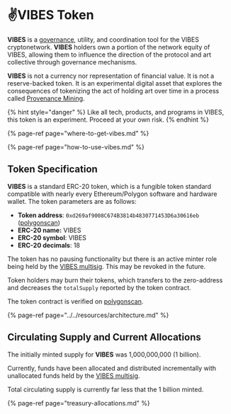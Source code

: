# ✌️VIBES Token

**VIBES** is a [governance](../../community/governance.md), utility, and coordination tool for the VIBES cryptonetwork. **VIBES** holders own a portion of the network equity of VIBES, allowing them to influence the direction of the protocol and art collective through governance mechanisms.

**VIBES** is not a currency nor representation of financial value. It is not a reserve-backed token. It is an experimental digital asset that explores the consequences of tokenizing the act of holding art over time in a process called [Provenance Mining](../provenance-mining/).

{% hint style="danger" %}
Like all tech, products, and programs in VIBES, this token is an experiment. Proceed at your own risk.
{% endhint %}

{% page-ref page="where-to-get-vibes.md" %}

{% page-ref page="how-to-use-vibes.md" %}

## Token Specification

**VIBES** is a standard ERC-20 token, which is a fungible token standard compatible with nearly every Ethereum/Polygon software and hardware wallet. The token parameters are as follows:

* **Token address**: `0xd269af9008C674B3814b4830771453D6a30616eb` \([polygonscan](https://polygonscan.com/token/0xd269af9008c674b3814b4830771453d6a30616eb)\)
* **ERC-20 name:** VIBES
* **ERC-20 symbol**: VIBES
* **ERC-20 decimals**: 18

The token has no pausing functionality but there is an active minter role being held by the [VIBES multisig](../../community/governance.md#vibes-multisig). This may be revoked in the future.

Token holders may burn their tokens, which transfers to the zero-address and decreases the `totalSupply` reported by the token contract.

The token contract is verified on [polygonscan](https://polygonscan.com/token/0xd269af9008c674b3814b4830771453d6a30616eb).

{% page-ref page="../../resources/architecture.md" %}

## Circulating Supply and Current Allocations

The initially minted supply for **VIBES** was 1,000,000,000 \(1 billion\).

Currently, funds have been allocated and distributed incrementally with unallocated funds held by the [VIBES multisig](../../community/governance.md#vibes-multisig).

Total circulating supply is currently far less that the 1 billion minted.

{% page-ref page="treasury-allocations.md" %}

